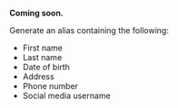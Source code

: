**Coming soon.**

Generate an alias containing the following:

- First name
- Last name
- Date of birth
- Address
- Phone number
- Social media username